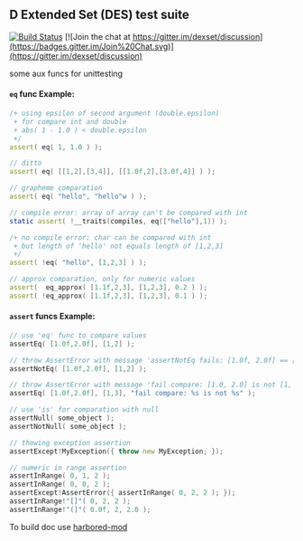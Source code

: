 ## D Extended Set (DES) test suite
[![Build Status](https://travis-ci.org/dexset/dests.svg?branch=master)](https://travis-ci.org/dexset/dests)
[![Join the chat at https://gitter.im/dexset/discussion](https://badges.gitter.im/Join%20Chat.svg)](https://gitter.im/dexset/discussion)

some aux funcs for unittesting 
#### `eq` func Example:

```d
/+ using epsilon of second argument (double.epsilon)
 + for compare int and double
 + abs( 1 - 1.0 ) < double.epsilon
 +/
assert( eq( 1, 1.0 ) );

// ditto
assert( eq( [[1,2],[3,4]], [[1.0f,2],[3.0f,4]] ) );

// grapheme comparation
assert( eq( "hello", "hello"w ) );

// compile error: array of array can't be compared with int
static assert( !__traits(compiles, eq(["hello"],1)) );

/+ no compile error: char can be compared with int
 + but length of 'hello' not equals length of [1,2,3]
 +/
assert( !eq( "hello", [1,2,3] ) );

// approx comparation, only for numeric values
assert(  eq_approx( [1.1f,2,3], [1,2,3], 0.2 ) );
assert( !eq_approx( [1.1f,2,3], [1,2,3], 0.1 ) );
```

#### `assert` funcs Example:
```d
// use 'eq' func to compare values
assertEq( [1.0f,2.0f], [1,2] );

// throw AssertError with message 'assertNotEq fails: [1.0f, 2.0f] == [1, 2]'
assertNotEq( [1.0f,2.0f], [1,2] );

// throw AssertError with message 'fail compare: [1.0, 2.0] is not [1, 3]'
assertEq( [1.0f,2.0f], [1,3], "fail compare: %s is not %s" );

// use 'is' for comparation with null
assertNull( some_object );
assertNotNull( some_object );

// thowing exception assertion
assertExcept!MyException({ throw new MyException; });

// numeric in range assertion
assertInRange( 0, 1, 2 );
assertInRange( 0, 0, 2 );
assertExcept!AssertError({ assertInRange( 0, 2, 2 ); });
assertInRange!"[]"( 0, 2, 2 );
assertInRange!"(]"( 0.0f, 2, 2.0 );
```

To build doc use [harbored-mod](https://github.com/kiith-sa/harbored-mod)
